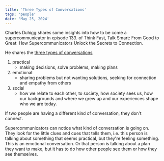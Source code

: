 ```yaml
---
title: 'Three Types of Conversations'
tags: 'people'
date: 'May 25, 2024'
---
```


Charles Duhigg shares some insights into how to be come a supercommunicator in episode 133. of Think Fast, Talk Smart: From Good to Great: How Supercommunicators Unlock the Secrets to Connection.

He shares the [three types of conversations](https://youtu.be/v_lpMg-U1Dk?si=VLz1Vnyalk1p2jIG&t=265)

1. practical
   - making decisions, solve problems, making plans
2. emotional
   - sharing problems but not wanting solutions, seeking for connection and empathy from others
3. social
   - how we relate to each other, to society, how society sees us, how our backgrounds and where we grew up and our experiences shape who we are today.

If two people are having a different kind of conversation, they don't connect.

Supercommunicators can notice what kind of conversation is going on. They look for the little clues and cues that tells them, i.e. this person is talking about something that seems practical, but they're feeling something. This is an emotional conversation. Or that person is talking about a plan they want to make, but it has to do how other people see them or how they see themselves.
